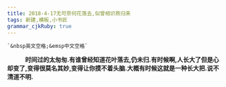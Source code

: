 ```yaml
---
title: 2018-4-17无可奈何花落去,似曾相识燕归来 
tags: 新建,模板,小书匠
grammar_cjkRuby: true
---
```

	`&nbsp英文空格;&emsp中文空格`
&emsp;&emsp;&emsp;**时间过的太匆匆.有谁曾经知道花叶落去,仍未归.有时候啊,人长大了但是心却变了,变得很莫名其妙,变得让你摸不着头脑.大概有时候这就是一种长大把.说不清道不明.**

